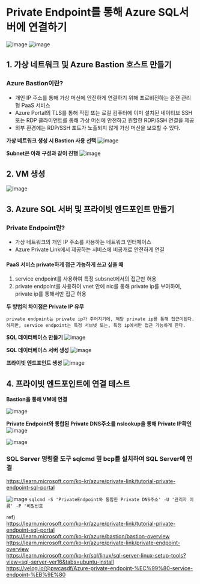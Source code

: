 # Private Endpoint를 통해 Azure SQL서버에 연결하기

![image](https://github.com/JoEunSae/Internship/assets/83803199/f5a64105-10af-482d-859f-92118caf7159)
![image](https://github.com/JoEunSae/Internship/assets/83803199/3102a344-b3d5-43b2-80da-75dd97dc7174)

## 1. 가상 네트워크 및 Azure Bastion 호스트 만들기

### Azure Bastion이란?
- 개인 IP 주소를 통해 가상 머신에 안전하게 연결하기 위해 프로비전하는 완젼 관리형 PaaS 서비스
- Azure Portal의 TLS를 통해 직접 또는 로컬 컴퓨터에 이미 설치된 네이티브 SSH 또는 RDP 클라이언트를 통해 가상 머신에 안전하고 원할한 RDP/SSH 연결을 제공
- 외부 환경에는 RDP/SSH 포트가 노출되지 않게 가상 머신을 보호할 수 있다.

**가상 네트워크 생성 시 Bastion 사용 선택**
![image](https://github.com/JoEunSae/Internship/assets/83803199/32a7f889-0a4b-47e6-9663-7c6d5ec8c3e2)

**Subnet은 아래 구성과 같이 진행**
![image](https://github.com/JoEunSae/Internship/assets/83803199/a76bee08-cc3b-47a0-9b99-92e67fb2938e)

## 2. VM 생성

![image](https://github.com/JoEunSae/Internship/assets/83803199/1465806a-b4a6-4c96-a579-ebd14bc3bede)

## 3. Azure SQL 서버 및 프라이빗 엔드포인트 만들기

### Private Endpoint란?
- 가상 네트워크의 개인 IP 주소를 사용하는 네트워크 인터페이스
- Azure Private Link에서 제공하는 서비스에 비공개로 안전하게 연결

#### PaaS 서비스 private하게 접근 가능하게 쓰고 싶을 때

1. service endpoint를 사용하여 특정 subsnet에서의 접근만 허용
2. private endpoint를 사용하여 vnet 안에 nic를 통해 private ip를 부여하여, private ip를 통해서만 접근 허용

**두 방법의 차이점은 Private IP 유무**
```
private endpoint는 private ip가 주어지기에, 해당 private ip를 통해 접근이된다.
하지만, service endpoint는 특정 서브넷 또는, 특정 ip에서만 접근 가능하게 한다.
```

**SQL 데이터베이스 만들기**
![image](https://github.com/JoEunSae/Internship/assets/83803199/50f0a647-731c-4802-998f-c53475afc83f)

**SQL 데이터베이스 서버 생성**
![image](https://github.com/JoEunSae/Internship/assets/83803199/bd16500c-703d-4e08-89c4-a056cee68fee)

**프라이빗 엔드포인트 생성**
![image](https://github.com/JoEunSae/Internship/assets/83803199/5d308c06-c6d1-427b-b0c1-43b47c3bb0cb)

## 4. 프라이빗 엔드포인트에 연결 테스트

**Bastion을 통해 VM에 연결**

![image](https://github.com/JoEunSae/Internship/assets/83803199/f201610e-aff1-4c5f-b327-1089ee81464b)

**Private Endpoint와 통합된 Private DNS주소를 nslookup을 통해 Private IP확인**
![image](https://github.com/JoEunSae/Internship/assets/83803199/742efd0b-0bf1-403a-8529-1b00fde9079d)

![image](https://github.com/JoEunSae/Internship/assets/83803199/92ba8d12-e14d-42b5-823d-91c201cbf655)

### SQL Server 명령줄 도구 sqlcmd 밒 bcp를 설치하여 SQL Server에 연결
https://learn.microsoft.com/ko-kr/azure/private-link/tutorial-private-endpoint-sql-portal

![image](https://github.com/JoEunSae/Internship/assets/83803199/d5a5fe29-0342-4d48-98f5-580e25b00d84)
`sqlcmd -S 'PrivateEndpoint와 통합한 Private DNS주소' -U '관리자 이름' -P '비밀번호`

ref)<br>
https://learn.microsoft.com/ko-kr/azure/private-link/tutorial-private-endpoint-sql-portal<br>
https://learn.microsoft.com/ko-kr/azure/bastion/bastion-overview<br>
https://learn.microsoft.com/ko-kr/azure/private-link/private-endpoint-overview<br>
https://learn.microsoft.com/ko-kr/sql/linux/sql-server-linux-setup-tools?view=sql-server-ver16&tabs=ubuntu-install<br>
https://velog.io/@pwcasdf/Azure-private-endpoint-%EC%99%80-service-endpoint-%EB%9E%80

